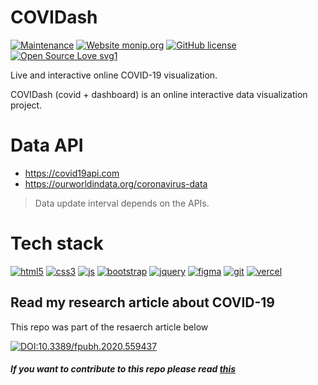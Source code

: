 # COVIDash
[![Maintenance](https://img.shields.io/badge/Maintained%3F-yes-green.svg)](https://github.com/mirajus-salehin/COVIDash/graphs/commit-activity)
[![Website monip.org](https://img.shields.io/website-up-down-green-red/http/monip.org.svg)](https://covidash-live.vercel.app/)
[![GitHub license](https://img.shields.io/github/license/Naereen/StrapDown.js.svg)](https://github.com/mirajus-salehin/COVIDash/blob/master/LICENSE)
[![Open Source Love svg1](https://badges.frapsoft.com/os/v1/open-source.svg?v=103)](https://github.com/ellerbrock/open-source-badges/)




Live and interactive online COVID-19 visualization.

COVIDash (covid + dashboard) is an online interactive data visualization project.

# Data API

- https://covid19api.com
- https://ourworldindata.org/coronavirus-data

> Data update interval depends on the APIs.
# Tech stack
[![html5](https://img.shields.io/badge/html5%20-%23E34F26.svg?&style=for-the-badge&logo=html5&logoColor=white)](html5)
[![css3](https://img.shields.io/badge/css3%20-%231572B6.svg?&style=for-the-badge&logo=css3&logoColor=white)](css3)
[![js](https://img.shields.io/badge/javascript%20-%23323330.svg?&style=for-the-badge&logo=javascript&logoColor=%23F7DF1E)](javascript)
[![bootstrap](https://img.shields.io/badge/bootstrap%20-%23563D7C.svg?&style=for-the-badge&logo=bootstrap&logoColor=white)](bootstrap)
[![jquery](https://img.shields.io/badge/jquery%20-%230769AD.svg?&style=for-the-badge&logo=jquery&logoColor=white)](jquery)
[![figma](https://img.shields.io/badge/figma%20-%23F24E1E.svg?&style=for-the-badge&logo=figma&logoColor=white)](figma)
[![git](https://img.shields.io/badge/git%20-%23F05033.svg?&style=for-the-badge&logo=git&logoColor=white)](git)
[![vercel](https://img.shields.io/badge/vercel%20-%23000000.svg?&style=for-the-badge&logo=vercel&logoColor=white)](vercel)


## Read my research article about COVID-19 
This repo was part of the resaerch article below 

[![DOI:10.3389/fpubh.2020.559437](https://zenodo.org/badge/DOI/10.3389/fpbuh.2020.559437.svg)](https://doi.org/10.3389/fpubh.2020.559437)



##### If you want to contribute to this repo please read [this](https://github.com/mirajus-salehin/COVIDash/blob/master/CONTRIBUTING.md)
